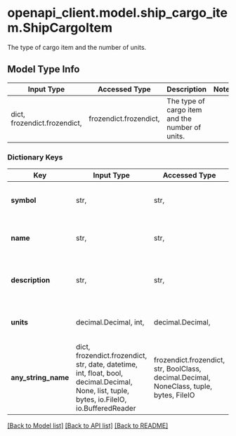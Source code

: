 # openapi_client.model.ship_cargo_item.ShipCargoItem

The type of cargo item and the number of units.

## Model Type Info
Input Type | Accessed Type | Description | Notes
------------ | ------------- | ------------- | -------------
dict, frozendict.frozendict,  | frozendict.frozendict,  | The type of cargo item and the number of units. | 

### Dictionary Keys
Key | Input Type | Accessed Type | Description | Notes
------------ | ------------- | ------------- | ------------- | -------------
**symbol** | str,  | str,  | The unique identifier of the cargo item type. | 
**name** | str,  | str,  | The name of the cargo item type. | 
**description** | str,  | str,  | The description of the cargo item type. | 
**units** | decimal.Decimal, int,  | decimal.Decimal,  | The number of units of the cargo item. | 
**any_string_name** | dict, frozendict.frozendict, str, date, datetime, int, float, bool, decimal.Decimal, None, list, tuple, bytes, io.FileIO, io.BufferedReader | frozendict.frozendict, str, BoolClass, decimal.Decimal, NoneClass, tuple, bytes, FileIO | any string name can be used but the value must be the correct type | [optional]

[[Back to Model list]](../../README.md#documentation-for-models) [[Back to API list]](../../README.md#documentation-for-api-endpoints) [[Back to README]](../../README.md)

